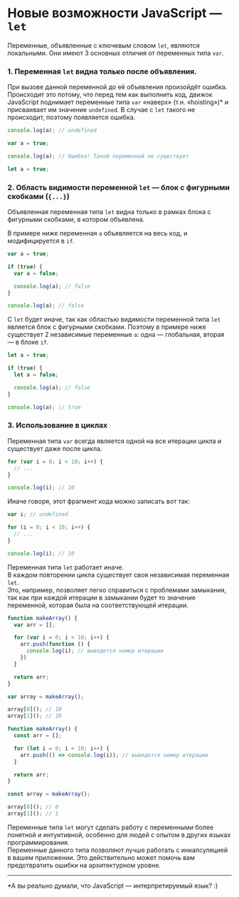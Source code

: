 # Новые возможности JavaScript — `let`

Переменные, объявленные с ключевым словом `let`, являются локальными.
Они имеют 3 основных отличия от переменных типа `var`.

### 1. Переменная `let` видна только после объявления.

При вызове данной переменной до её объявления произойдёт ошибка.  
Происходит это потому, что перед тем как выполнить код, движок JavaScript
поднимает переменные типа `var` &laquo;наверх&raquo; (т.н. &laquo;hoisting&raquo;)*
и присваивает им значение `undefined`. В случае с `let` такого не происходит, поэтому
появляется ошибка.

```javascript
console.log(a); // undefined

var a = true;
```

```javascript
console.log(a); // Ошибка! Такой переменной не существует

let a = true;
```

### 2. Область видимости переменной `let` — блок c фигурными скобками (`{...}`)

Объявленная переменная типа `let` видна только в рамках блока с фигурными скобками, в
котором объявлена.

В примере ниже переменная `a` объявляется на весь код, и модифицируется в `if`.

```javascript
var a = true;

if (true) {
  var a = false;

  console.log(a); // false
}

console.log(a); // false
```

С `let` будет иначе, так как областью видимости переменной типа `let` является блок с
фигурными скобками. Поэтому в примере ниже существует 2 независимые переменные `a`:
одна — глобальная, вторая — в блоке `if`.

```javascript
let a = true;

if (true) {
  let a = false;

  console.log(a); // false
}

console.log(a); // true
```

### 3. Использование в циклах

Переменная типа `var` всегда является одной на все итерации цикла и существует даже после
цикла.

```javascript
for (var i = 0; i < 10; i++) {
  // ...
}

console.log(i); // 10
```

Иначе говоря, этот фрагмент кода можно записать вот так:

```javascript
var i; // undefined

for (i = 0; i < 10; i++) {
  // ...
}

console.log(i); // 10
```

Переменная типа `let` работает иначе.  
В каждом повторении цикла существует своя независимая переменная `let`.  
Это, например, позволяет легко справиться с проблемами замыкания, так как при каждой
итерации в замыкании будет то значение переменной, которая была на соответствующей
итерации.

```javascript
function makeArray() {
  var arr = [];

  for (var i = 0; i < 10; i++) {
    arr.push(function () {
      console.log(i); // выведется номер итерации
    })
  }

  return arr;
}

var array = makeArray();

array[0](); // 10
array[1](); // 10
```

```javascript
function makeArray() {
  const arr = [];

  for (let i = 0; i < 10; i++) {
    arr.push(() => console.log(i)); // выведется номер итерации
  }

  return arr;
}

const array = makeArray();

array[0](); // 0
array[1](); // 1
```

Переменные типа `let` могут сделать работу с переменными более понятной и интуитивной,
особенно для людей с опытом в других языках программирования.  
Переменные данного типа позволяют лучше работать с инкапсуляцией в вашем приложении.
Это действительно может помочь вам предотвратить ошибки на архитектурном уровне.

---

*А вы реально думали, что JavaScript — интерпретируемый язык? :)
